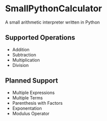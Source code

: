 # SmallPythonCalculator
A small arithmetic interpreter written in Python


## Supported Operations
- Addition
- Subtraction
- Multiplication
- Division

## Planned Support
- Multiple Expressions
- Multiple Terms
- Parenthesis with Factors
- Exponentation
- Modulus Operator

